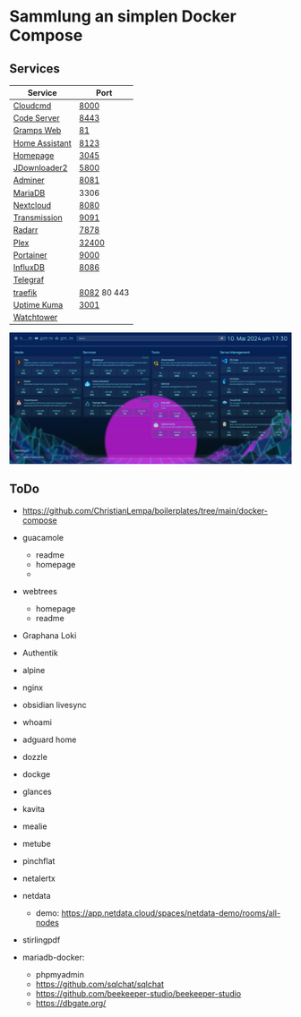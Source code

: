 # Sammlung an simplen Docker Compose

## Services

| Service                                                               | Port                                 |
| --------------------------------------------------------------------- | ------------------------------------ |
| [Cloudcmd](https://cloudcmd.io/)                                      | [8000](http://localhost:8000)        |
| [Code Server](https://github.com/linuxserver/docker-code-server)      | [8443](http://localhost:8443)        |
| [Gramps Web](https://www.grampsweb.org/)                              | [81](http://localhost:81)            |
| [Home Assistant](https://www.home-assistant.io/)                      | [8123](http://localhost:8123)        |
| [Homepage](https://gethomepage.dev)                                   | [3045](http://localhost:3045)        |
| [JDownloader2](https://jdownloader.org/jdownloader2)                  | [5800](http://localhost:5800)        |
| [Adminer](https://www.adminer.org/)                                   | [8081](http://localhost:8081)        |
| [MariaDB](https://mariadb.org/)                                       | 3306                                 |
| [Nextcloud](https://github.com/nextcloud/docker)                      | [8080](http://localhost:8080)        |
| [Transmission](https://github.com/linuxserver/docker-transmission)    | [9091](http://localhost:9091)        |
| [Radarr](https://github.com/linuxserver/docker-radarr)                | [7878](http://localhost:7878)        |
| [Plex](https://github.com/linuxserver/docker-plex)                    | [32400](http://localhost:32400)      |
| [Portainer](https://www.portainer.io/)                                | [9000](http://localhost:9000)        |
| [InfluxDB](https://www.influxdata.com/)                               | [8086](http://localhost:8086)        |
| [Telegraf](https://www.influxdata.com/time-series-platform/telegraf/) |                                      |
| [traefik](https://doc.traefik.io/traefik/)                            | [8082](http://localhost:8082) 80 443 |
| [Uptime Kuma](https://github.com/louislam/uptime-kuma)                | [3001](http://localhost:3001)        |
| [Watchtower](https://containrrr.dev/watchtower/)                      |                                      |

![homepage](homepage.jpg)

## ToDo

- https://github.com/ChristianLempa/boilerplates/tree/main/docker-compose

- guacamole
  - readme
  - homepage
  - 

- webtrees
  - homepage
  - readme

- Graphana Loki
- Authentik
- alpine
- nginx
- obsidian livesync
- whoami
- adguard home
- dozzle
- dockge
- glances
- kavita
- mealie
- metube
- pinchflat
- netalertx
- netdata
  - demo: https://app.netdata.cloud/spaces/netdata-demo/rooms/all-nodes
- stirlingpdf
- mariadb-docker:
  - phpmyadmin
  - https://github.com/sqlchat/sqlchat
  - https://github.com/beekeeper-studio/beekeeper-studio
  - https://dbgate.org/
